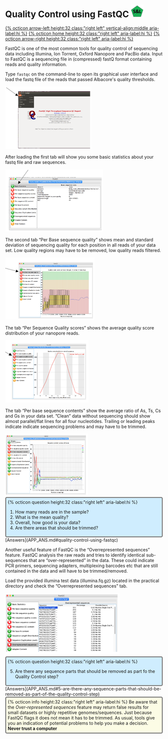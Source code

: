 # Quality Control using FastQC <img src="figures/SL.png" height="40px">

[{% octicon arrow-left height:32 class:"right left" vertical-align:middle aria-label:hi %}](QC.md) [{% octicon home height:32 class:"right left" aria-label:hi %}](index.md) [{% octicon arrow-right height:32 class:"right left" aria-label:hi %}](QC_P.md)

FastQC is one of the most common tools for quality control of sequencing data including Illumina, Ion Torrent, Oxford Nanopore and PacBio data. Input to FastQC is a sequencing file in (compressed) fastQ format containing reads and quality information.

Type `fastqc` on the command-line to open its graphical user interface and load the fastq file of the reads that passed Albacore's quality thresholds.

<img src="figures/QC_F_1.png" height="200px">


After loading the first tab will show you some basic statistics about your fastq file and raw sequences.                             

<img src="figures/QC_F_2.png" height="200px">


The second tab “Per Base sequence quality” shows mean and standard deviation of sequencing quality for each position in all reads of your data set. Low quality regions may have to be removed, low quality reads filtered.

<img src="figures/QC_F_3.png" height="200px">


The tab “Per Sequence Quality scores” shows the average quality score distribution of your nanopore reads. 

<img src="figures/QC_F_4.png" height="200px">


The tab “Per base sequence contents” show the average ratio of As, Ts, Cs and Gs in your data set. ”Clean” data without sequencing should show almost parallel/flat lines for all four nucleotides. Trailing or leading peaks indicate indicate sequencing problems and may have to be trimmed.

<img src="figures/QC_F_5.png" height="200px">

<div style="background-color:#cfedfe;border-radius:5px;border-style:solid;border-color:gray;padding:5px">
  {% octicon question height:32 class:"right left" aria-label:hi %} 
  <ol>
    <li>How many reads are in the sample?</li>
    <li>What is the mean quality?</li>
    <li>Overall, how good is your data?</li>
    <li>Are there areas that should be trimmed?</li>
  </ol>
</div>
[Answers](APP_ANS.md#quality-control-using-fastqc)

Another useful feature of FastQC is the “Overrepresented sequences” feature. FastQC analysis the raw reads and tries to identify identical sub-sequences that are “over-represented” in the data. These could indicate PCR primers, sequencing adapters, multiplexing barcodes etc that are still contained in the data and will have to be trimmed/removed.

Load the provided illumina test data (illumina.fq.gz) located in the practical directory and check the “Overrepresented sequences” tab. 

<img src="figures/QC_F_6.png" height="200px">

<div style="background-color:#cfedfe;border-radius:5px;border-style:solid;border-color:gray;padding:5px">
  {% octicon question height:32 class:"right left" aria-label:hi %}
  <ol start="5">
    <li>Are there any sequence parts that should be removed as part fo the Quality Control step?</li>
  </ol>
</div>
[Answers](APP_ANS.md#5-are-there-any-sequence-parts-that-should-be-removed-as-part-of-the-quality-control-step)
<br>

<div style="background-color:#fcfce5;border-radius:5px;border-style:solid;border-color:gray;padding:5px">
  {% octicon info height:32 class:"right left" aria-label:hi %} 
  Be aware that the <i>Over-represented sequences</i> feature may return false results for small datasets or highly repetitive genomes/sequences. Just because FastQC flags it does not mean it has to be trimmed. As usual, tools give you an indication of potential problems to help you make a decision. <b>Never trust a computer</b> 
</div>




